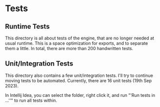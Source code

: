 # Tests

## Runtime Tests

This directory is all about tests of the engine, that are no longer needed at usual runtime.
This is a space optimization for exports, and to separate them a little.
In total, there are more than 200 handwritten tests.

## Unit/Integration Tests

This directory also contains a few unit/integration tests.
I'll try to continue moving tests to be automated.
Currently, there are 16 unit tests (19th Sep 2023).

In Intellij Idea, you can select the folder, right click it, and run "'Run tests in ...''" to run all tests within.